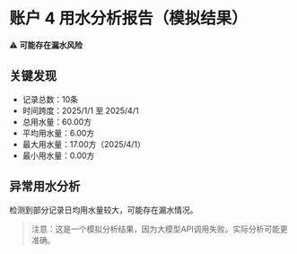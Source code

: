 # 账户 4 用水分析报告（模拟结果）

⚠️ **可能存在漏水风险**

## 关键发现

- 记录总数：10条
- 时间跨度：2025/1/1 至 2025/4/1
- 总用水量：60.00方
- 平均用水量：6.00方
- 最大用水量：17.00方（2025/4/1）
- 最小用水量：0.00方

## 异常用水分析

检测到部分记录日均用水量较大，可能存在漏水情况。

> 注意：这是一个模拟分析结果，因为大模型API调用失败。实际分析可能更准确。
